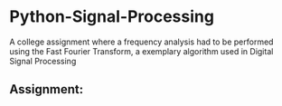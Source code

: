 # Python-Signal-Processing
A college assignment where a frequency analysis had to be performed using the Fast Fourier Transform, a exemplary algorithm used in Digital Signal Processing

## Assignment:
